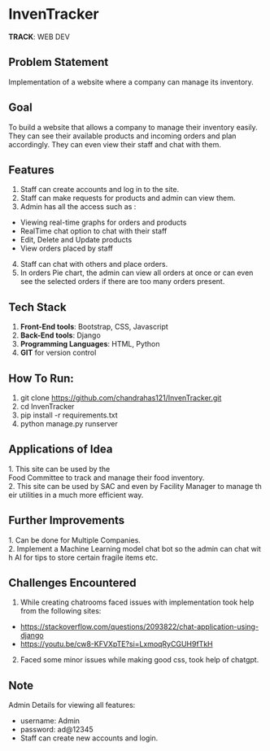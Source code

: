 
# InvenTracker
**TRACK**: WEB DEV


## Problem Statement
Implementation of a website where a company can manage its inventory.
## Goal
To build a website that allows a company to manage their inventory easily. They can see their available products and incoming orders and plan accordingly. They can even view their staff and chat with them.
## Features
1. Staff can create accounts and log in to the site.
2. Staff can make requests for products and admin can view them.
3. Admin has all the access such as : 
- Viewing real-time graphs for orders and products
- RealTime chat option to chat with their staff
- Edit, Delete and Update products
- View orders placed by staff
4. Staff can chat with others and place orders.
5. In orders Pie chart, the admin can view all orders at once or can even see the selected orders if there are too many orders present.



## Tech Stack
1. **Front-End tools**: Bootstrap, CSS, Javascript
2. **Back-End tools**: Django
3. **Programming Languages**: HTML, Python
4. **GIT** for version control
## How To Run:
1. git clone https://github.com/chandrahas121/InvenTracker.git
2. cd InvenTracker
3. pip install -r requirements.txt
4. python manage.py runserver
## Applications of Idea
1. This site can be used by the Food Committee to track and manage their food inventory.
2. This site can be used by SAC and even by Facility Manager to manage their utilities in a much more efficient way.
## Further Improvements
1. Can be done for Multiple Companies.
2. Implement a Machine Learning model chat bot so the admin can chat with AI for tips to store certain fragile items etc.

## Challenges Encountered
1. While creating chatrooms faced issues with implementation took help from the following sites:
- https://stackoverflow.com/questions/2093822/chat-application-using-django
- https://youtu.be/cw8-KFVXpTE?si=LxmoqRyCGUH9fTkH

2. Faced some minor issues while making good css, took help of chatgpt.



## Note
Admin Details for viewing all features:
- username: Admin
- password: ad@12345
- Staff can create new accounts and login.